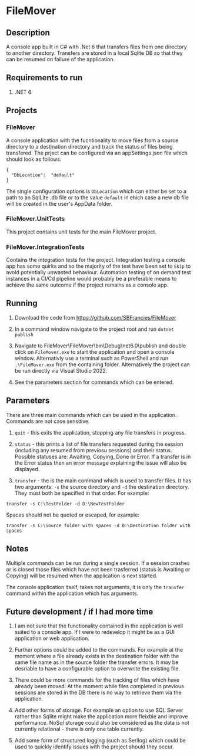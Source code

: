 # FileMover

## Description

A console app built in C# with .Net 6 that transfers files from one directory to another directory. Transfers are stored in a local Sqlite DB so that they can be resumed on failure 
of the application.

## Requirements to run

1. .NET 6

## Projects

### FileMover

A console application with the fucntionality to move files from a source directory to a destination directory and track the status of files being transfered. The prject can be configured via an appSettings.json file which should look as follows.

```
{
  "DbLocation":  "default"
}
```

The single configuration options is `DbLocation` which can either be set to a path to an SqlLite .db file or to the value `default` in ehich case a new db file will be created in the user's AppData folder.

### FileMover.UnitTests

This project contains unit tests for the main FileMover project.


### FileMover.IntegrationTests

Contains the integration tests for the project. Integration testing a console app has some quirks and so the majority of the test have been set to `Skip` to avoid potentially unwanted behaviour. Automation testing of on demand test instances in a CI/Cd pipeline would probably be a preferable means to achieve the same outcome if the project remains as a console app.

## Running

1) Download the code from https://github.com/SBFrancies/FileMover

2) In a command window navigate to the project root and run `dotnet publish`

3) Navigate to FileMover\FileMover\bin\Debug\net6.0\publish and double click on `FileMover.exe` to start the application and open a console window. Alternativly use a terminal such as PowerShell and run `.\FileMover.exe` from the containing folder. Alternatively the project can be run directly via Visual Studio 2022.

4) See the parameters section for commands which can be entered.

## Parameters

There are three main commands which can be used in the application. Commands are not case sensitive.

1) `quit` - this exits the application, stopping any file transfers in progress.

2) `status` - this prints a list of file transfers requested during the session (including any resumed from previosu sessions) and their status. Possible statuses are: Awaiting, Copying, Done or Error. If a transfer is in the Error status then an error message explaining the issue will also be displayed.

3) `transfer` - the is the main command which is used to transfer files. It has two arguments: `-s` the source directory and `-d` the destination directory. They must both be specified in that order. For example:

```
transfer -s C:\TestFolder -d D:\NewTestFolder
```
Spaces should not be quoted or escaped, for example:

```
transfer -s C:\Source folder with spaces -d D:\Destination folder with spaces
```

## Notes

Multiple commands can be run during a single session. If a session crashes or is closed those files which have not been trasferred (status is Awaiting or Copying) will be resumed when the application is next started.

The console application itself, takes not arguments, it is only the `transfer` command within the application which has arguments.

## Future development / if I had more time

1) I am not sure that the functionality contained in the application is well suited to a console app. If I were to redevelop it might be as a GUI application or web application. 

2) Further options could be added to the commands. For example at the moment where a file already exists in the destination folder with the same file name as in the source folder the transfer errors. It may be desriable to have a configurable option to overwrite the existing file.

3) There could be more commands for the tracking of files which have already been moved. At the moment while files completed in previous sessions are stored in the DB there is no way to retrieve them via the application.

4) Add other forms of storage. For example an option to use SQL Server rather than Sqlite might make the application more fleixble and improve performance. NoSql storage could also be considered as the data is not currently relational - there is only one table currently.

5) Add some form of structured logging (such as Serilog) which could be used to quickly identify issues with the project should they occur.